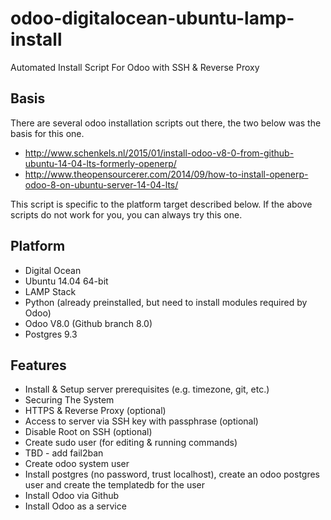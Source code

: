 # odoo-digitalocean-ubuntu-lamp-install
Automated Install Script For Odoo with SSH &amp; Reverse Proxy

## Basis
There are several odoo installation scripts out there, the two below was the basis for this one.
 * http://www.schenkels.nl/2015/01/install-odoo-v8-0-from-github-ubuntu-14-04-lts-formerly-openerp/
 * http://www.theopensourcerer.com/2014/09/how-to-install-openerp-odoo-8-on-ubuntu-server-14-04-lts/

This script is specific to the platform target described below. If the above scripts do not work for you, you can always try this one.

## Platform 
* Digital Ocean
 * Ubuntu 14.04 64-bit
 * LAMP Stack
 * Python (already preinstalled, but need to install modules required by Odoo)
* Odoo V8.0 (Github branch 8.0)
* Postgres 9.3

## Features
* Install & Setup server prerequisites (e.g. timezone, git, etc.)
* Securing The System
 * HTTPS & Reverse Proxy (optional)
 * Access to server via SSH key with passphrase (optional)
 * Disable Root on SSH (optional)
 * Create sudo user (for editing & running commands)
 * TBD - add fail2ban
* Create odoo system user
* Install postgres (no password, trust localhost), create an odoo postgres user and create the templatedb for the user
* Install Odoo via Github
* Install Odoo as a service

